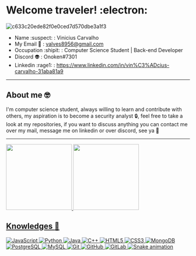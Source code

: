 # Welcome traveler!  :electron:

![c633c20ede82f0e0ced7d570dbe3a1f3](https://media0.giphy.com/media/Dh5q0sShxgp13DwrvG/giphy.gif?cid=ecf05e471gfzv6v83kc8er0heo8yz3vhay9t0ti527vjsn86&rid=giphy.gif&ct=g)

* Name :suspect: : Vinicius Carvalho
* My Email :love_letter: : valves8956@gmail.com
* Occupation :shipit: : Computer Science Student | Back-end Developer
* Discord :alien: : Onoken#7301
* Linkedin :rage1: : https://www.linkedin.com/in/vin%C3%ADcius-carvalho-31aba81a9

-----------
 ## About me 🤓
 I'm computer science student, always willing to learn and contribute with others, my aspiration is to become a security analyst 🔒, feel free to take a look at my repositories, if you want to discuss anything you can contact me over my mail, message me on linkedin or over discord, see ya 👋
 
-----------

 <div>
    <a href="https://gitlab.com/vinicius-carv">
  <img height="180em" src="https://github-readme-stats.vercel.app/api?username=vinicius-carv&show_icons=true&theme=dark&include_all_commits=true&count_private=true"/>
  <img height="180em" src="https://github-readme-stats.vercel.app/api/top-langs/?username=vinicius-carv&layout=compact&langs_count=7&theme=dark"/>
</div>

 ## Knowledges :brain:
![JavaScript](https://img.shields.io/badge/-JavaScript-black?style=flat-square&logo=javascript)
![Python](https://img.shields.io/badge/-Python-black?style=flat-square&logo=Python)
![Java](https://img.shields.io/badge/-java-E34A86?style=flat-square&logo=java)
![C++](https://img.shields.io/badge/-C++-00599C?style=flat-square&logo=c)
![HTML5](https://img.shields.io/badge/-HTML5-E34F26?style=flat-square&logo=html5&logoColor=white)
![CSS3](https://img.shields.io/badge/-CSS3-1572B6?style=flat-square&logo=css3)
![MongoDB](https://img.shields.io/badge/-MongoDB-black?style=flat-square&logo=mongodb)
![PostgreSQL](https://img.shields.io/badge/-PostgreSQL-336791?style=flat-square&logo=postgresql)
![MySQL](https://img.shields.io/badge/-MySQL-black?style=flat-square&logo=mysql)
![Git](https://img.shields.io/badge/-Git-black?style=flat-square&logo=git)
![GitHub](https://img.shields.io/badge/-GitHub-181717?style=flat-square&logo=github)
![GitLab](https://img.shields.io/badge/-GitLab-FCA121?style=flat-square&logo=gitlab)
![Snake animation](https://github.com/yasssuz/yasssuz/blob/output/github-contribution-grid-snake.svg)
